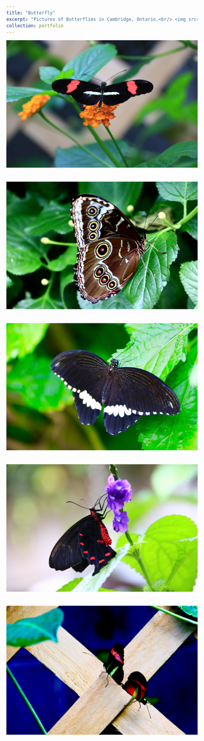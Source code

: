 ```yaml
---
title: "Butterfly"
excerpt: "Pictures of Butterflies in Cambridge, Ontario.<br/> <img src='/images/butterfly/1.jpg'>"
collection: portfolio
---
```


<img src='/images/butterfly/2.jpg'><br/><br/><br/>
<img src='/images/butterfly/3.jpg'><br/><br/><br/>
<img src='/images/butterfly/4.jpg'><br/><br/><br/>
<img src='/images/butterfly/5.jpg'><br/><br/><br/>
<img src='/images/butterfly/6.jpg'>
